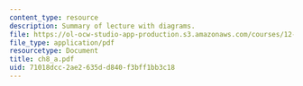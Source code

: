 ```yaml
---
content_type: resource
description: Summary of lecture with diagrams.
file: https://ol-ocw-studio-app-production.s3.amazonaws.com/courses/12-333-atmospheric-and-ocean-circulations-spring-2004/71018dcc2ae2635dd840f3bff1bb3c18_ch8_a.pdf
file_type: application/pdf
resourcetype: Document
title: ch8_a.pdf
uid: 71018dcc-2ae2-635d-d840-f3bff1bb3c18
---
```

